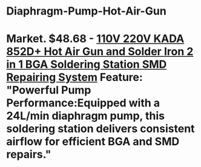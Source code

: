 # Diaphragm-Pump-Hot-Air-Gun
# Market. $48.68 - [110V 220V KADA 852D+ Hot Air Gun and Solder Iron 2 in 1 BGA Soldering Station SMD Repairing System](https://www.aliexpress.us/item/2251832870365944.html) Feature: "Powerful Pump Performance:Equipped with a 24L/min diaphragm pump, this soldering station delivers consistent airflow for efficient BGA and SMD repairs."
